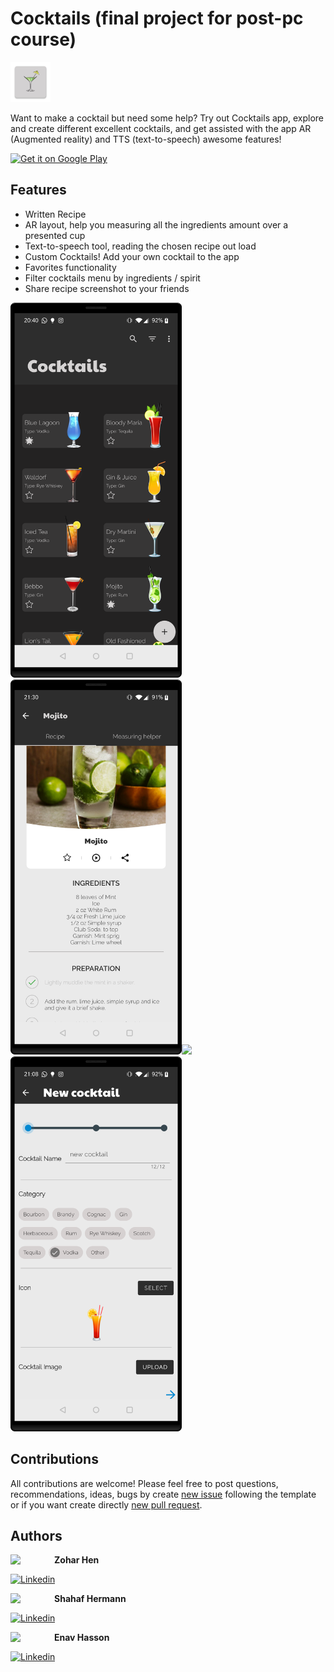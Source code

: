 # Cocktails (final project for post-pc course)

<img src="app/src/main/res/mipmap-xxxhdpi/ic_launcher.png" height="64px" />

Want to make a cocktail but need some help? Try out Cocktails app, explore and create different excellent cocktails, and get assisted with the app AR (Augmented reality) and TTS (text-to-speech) awesome features!

<a href='https://play.google.com/store/apps/details?id=com.cocktailsppc.cocktails'><img alt='Get it on Google Play' src='https://play.google.com/intl/en_us/badges/images/generic/en_badge_web_generic.png' height='64px'/></a>

## Features

-   Written Recipe
-   AR layout, help you measuring all the ingredients amount over a presented cup
-   Text-to-speech tool, reading the chosen recipe out load
-   Custom Cocktails! Add your own cocktail to the app
-   Favorites functionality
-   Filter cocktails menu by ingredients / spirit
-   Share recipe screenshot to your friends

<img src="screenshot/scrolling.png" height="600px" /><img src="screenshot/recipe.png" height="600px" /><img src="screenshot/ar1.png" height="600px" /><img src="screenshot/addNew.png" height="600px" />

## Contributions

All contributions are welcome!
Please feel free to post questions, recommendations, ideas, bugs by create [new issue](https://github.com/zoharhen/Cocktails/issues/new) following the template or if you want create directly [new pull request](https://github.com/zoharhen/Cocktails/compare).

## Authors

<a href="https://www.linkedin.com/in/zohar-hen-3477a7177/" target="_blank">
  <img src="https://avatars0.githubusercontent.com/u/49272962" width="70" align="left">
</a>

**Zohar Hen**

[![Linkedin](https://img.shields.io/badge/-linkedin-grey?logo=linkedin)](https://www.linkedin.com/in/zohar-hen-3477a7177/)

<a href="https://www.linkedin.com/in/shahaf-hermann/" target="_blank">
  <img src="https://avatars0.githubusercontent.com/u/36300952" width="70" align="left">
</a>

**Shahaf Hermann**

[![Linkedin](https://img.shields.io/badge/-linkedin-grey?logo=linkedin)](https://www.linkedin.com/in/shahaf-hermann/)

<a href="https://www.linkedin.com/in/einav-hasson-45420513a/" target="_blank">
  <img src="https://avatars0.githubusercontent.com/u/57680245" width="70" align="left">
</a>

**Enav Hasson**

[![Linkedin](https://img.shields.io/badge/-linkedin-grey?logo=linkedin)](https://www.linkedin.com/in/einav-hasson-45420513a/)



